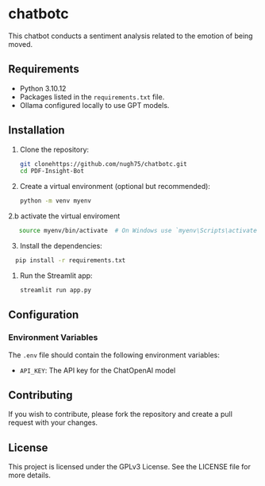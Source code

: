 # chatbotc

This chatbot conducts a sentiment analysis related to the emotion of being moved.



## Requirements

- Python 3.10.12
- Packages listed in the `requirements.txt` file.
- Ollama configured locally to use GPT models.

## Installation

1. Clone the repository:

    ```bash
    git clonehttps://github.com/nugh75/chatbotc.git 
    cd PDF-Insight-Bot
    ```

2. Create a virtual environment (optional but recommended):

    ```bash
    python -m venv myenv
     ```

2.b activate the virtual enviroment

 ```bash
    source myenv/bin/activate  # On Windows use `myenv\Scripts\activate`
 ```

3. Install the dependencies:

  ```bash
    pip install -r requirements.txt
  ```



1. Run the Streamlit app:

    ```bash
    streamlit run app.py
    ```
## Configuration

### Environment Variables

The `.env` file should contain the following environment variables:

- `API_KEY`: The API key for the ChatOpenAI model 



## Contributing

If you wish to contribute, please fork the repository and create a pull request with your changes.

## License

This project is licensed under the GPLv3 License. See the LICENSE file for more details.